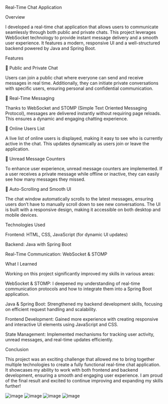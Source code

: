 Real-Time Chat Application

Overview

I developed a real-time chat application that allows users to communicate seamlessly through both public and private chats. This project leverages WebSocket technology to provide instant message delivery and a smooth user experience. It features a modern, responsive UI and a well-structured backend powered by Java and Spring Boot.

Features

🔹 Public and Private Chat

Users can join a public chat where everyone can send and receive messages in real time. Additionally, they can initiate private conversations with specific users, ensuring personal and confidential communication.

🔹 Real-Time Messaging

Thanks to WebSocket and STOMP (Simple Text Oriented Messaging Protocol), messages are delivered instantly without requiring page reloads. This ensures a dynamic and engaging chatting experience.

🔹 Online Users List

A live list of online users is displayed, making it easy to see who is currently active in the chat. This updates dynamically as users join or leave the application.

🔹 Unread Message Counters

To enhance user experience, unread message counters are implemented. If a user receives a private message while offline or inactive, they can easily see how many messages they missed.

🔹 Auto-Scrolling and Smooth UI

The chat window automatically scrolls to the latest messages, ensuring users don’t have to manually scroll down to see new conversations. The UI is built with a responsive design, making it accessible on both desktop and mobile devices.

Technologies Used

Frontend: HTML, CSS, JavaScript (for dynamic UI updates)

Backend: Java with Spring Boot

Real-Time Communication: WebSocket & STOMP

What I Learned

Working on this project significantly improved my skills in various areas:

WebSocket & STOMP: I deepened my understanding of real-time communication protocols and how to integrate them into a Spring Boot application.

Java & Spring Boot: Strengthened my backend development skills, focusing on efficient request handling and scalability.

Frontend Development: Gained more experience with creating responsive and interactive UI elements using JavaScript and CSS.

State Management: Implemented mechanisms for tracking user activity, unread messages, and real-time updates efficiently.

Conclusion

This project was an exciting challenge that allowed me to bring together multiple technologies to create a fully functional real-time chat application. It showcases my ability to work with both frontend and backend development, ensuring a smooth and engaging user experience. I am proud of the final result and excited to continue improving and expanding my skills further!

![image](https://github.com/user-attachments/assets/f451e31b-22b8-4034-906a-797b640f7446)
![image](https://github.com/user-attachments/assets/f91fa8f6-59d9-4c83-9dee-e7ba8fc7aab0)
![image](https://github.com/user-attachments/assets/c1624ffd-df28-4687-8854-2808b3267e76)
![image](https://github.com/user-attachments/assets/64eedb06-fdaa-46ac-b008-e569ed7129ea)
